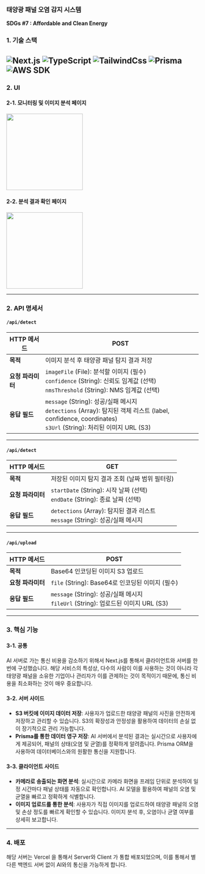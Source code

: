### 태양광 패널 오염 감지 시스템

**SDGs #7 : Affordable and Clean Energy**

### 1. 기술 스택 

![Next.js](https://img.shields.io/badge/next%20js-000000?style=for-the-badge&logo=nextdotjs&logoColor=white)  ![TypeScript](https://img.shields.io/badge/TypeScript-007ACC?style=for-the-badge&logo=typescript&logoColor=white)  ![TailwindCss](https://img.shields.io/badge/Tailwind_CSS-38B2AC?style=for-the-badge&logo=tailwind-css&logoColor=white) ![Prisma](https://img.shields.io/badge/Prisma-3982CE?style=for-the-badge&logo=Prisma&logoColor=white)  ![AWS SDK](https://img.shields.io/badge/Amazon_AWS-FF9900?style=for-the-badge&logo=amazonaws&logoColor=white)
---
### 2. UI
#### 2-1. 모니터링 및 이미지 분석 페이지
<img width="200px" src="https://github.com/user-attachments/assets/3aa3f7d4-8241-481c-9fa3-5a5b89642168"/>

#### 2-2. 분석 결과 확인 페이지
<img width="200px" src="https://github.com/user-attachments/assets/6dfa3dd5-ac43-4bde-9ae0-c5403ac8a1bc"/>


---
### 2. API 명세서
#### `/api/detect`

| **HTTP 메서드** | **POST** |
|-----------------|----------|
| **목적** | 이미지 분석 후 태양광 패널 탐지 결과 저장 |
| **요청 파라미터** | `imageFile` (File): 분석할 이미지 (필수)<br> `confidence` (String): 신뢰도 임계값 (선택)<br> `nmsThreshold` (String): NMS 임계값 (선택) |
| **응답 필드** | `message` (String): 성공/실패 메시지<br> `detections` (Array): 탐지된 객체 리스트 (label, confidence, coordinates)<br> `s3Url` (String): 처리된 이미지 URL (S3) |

---

#### `/api/detect`

| **HTTP 메서드** | **GET** |
|-----------------|---------|
| **목적** | 저장된 이미지 탐지 결과 조회 (날짜 범위 필터링) |
| **요청 파라미터** | `startDate` (String): 시작 날짜 (선택)<br> `endDate` (String): 종료 날짜 (선택) |
| **응답 필드** | `detections` (Array): 탐지된 결과 리스트<br> `message` (String): 성공/실패 메시지 |

---

#### `/api/upload`

| **HTTP 메서드** | **POST** |
|-----------------|----------|
| **목적** | Base64 인코딩된 이미지 S3 업로드 |
| **요청 파라미터** | `file` (String): Base64로 인코딩된 이미지 (필수) |
| **응답 필드** | `message` (String): 성공/실패 메시지<br> `fileUrl` (String): 업로드된 이미지 URL (S3) |

---

### 3. 핵심 기능 

#### 3-1. 공통
AI 서버로 가는 통신 비용을 감소하기 위해서 Next.js를 통해서 클라이언트와 서버를 한번에 구성했습니다. 해당 서비스의 특성상, 다수의 사람이 이를 사용하는 것이 아니라 각 태양광 패널을 소유한 기업이나 관리자가 이를 관제하는 것이 목적이기 때문에, 통신 비용을 최소화하는 것이 매우 중요합니다.

#### 3-2. 서버 사이드
- **S3 버킷에 이미지 데이터 저장**: 사용자가 업로드한 태양광 패널의 사진을 안전하게 저장하고 관리할 수 있습니다. S3의 확장성과 안정성을 활용하여 데이터의 손실 없이 장기적으로 관리 가능합니다.
- **Prisma를 통한 데이터 영구 저장**: AI 서버에서 분석된 결과는 실시간으로 사용자에게 제공되어, 패널의 상태(오염 및 균열)를 정확하게 알려줍니다. Prisma ORM을 사용하여 데이터베이스와의 원활한 통신을 지원합니다.

#### 3-3. 클라이언트 사이드
- **카메라로 송출되는 화면 분석**: 실시간으로 카메라 화면을 프레임 단위로 분석하여 일정 시간마다 패널 상태를 자동으로 확인합니다. AI 모델을 활용하여 패널의 오염 및 균열을 빠르고 정확하게 식별합니다.
- **이미지 업로드를 통한 분석**: 사용자가 직접 이미지를 업로드하여 태양광 패널의 오염 및 손상 정도를 빠르게 확인할 수 있습니다. 이미지 분석 후, 오염이나 균열 여부를 상세히 보고합니다.

---

### 4. 배포
해당 서버는 Vercel 을 통해서 Server와 Client 가 통합 배포되었으며, 이를 통해서 별다른 백엔드 서버 없이 AI와의 통신을 가능하게 합니다.
